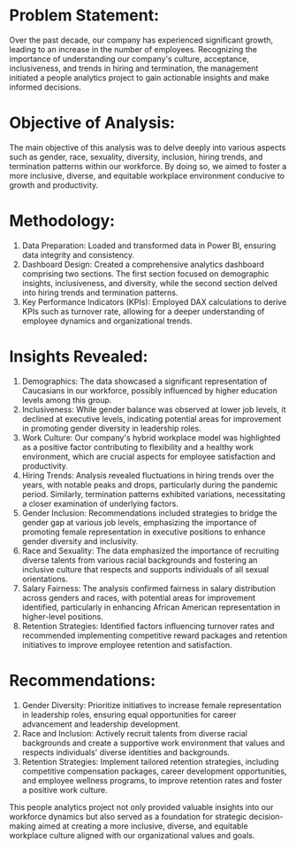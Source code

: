 # Problem Statement:
Over the past decade, our company has experienced significant growth, leading to an increase in the number of employees. Recognizing the importance of understanding our company's culture, acceptance, inclusiveness, and trends in hiring and termination, the management initiated a people analytics project to gain actionable insights and make informed decisions.

# Objective of Analysis:
The main objective of this analysis was to delve deeply into various aspects such as gender, race, sexuality, diversity, inclusion, hiring trends, and termination patterns within our workforce. By doing so, we aimed to foster a more inclusive, diverse, and equitable workplace environment conducive to growth and productivity.

# Methodology:
1. Data Preparation: Loaded and transformed data in Power BI, ensuring data integrity and consistency.
2. Dashboard Design: Created a comprehensive analytics dashboard comprising two sections. The first section focused on demographic insights, inclusiveness, and diversity, while the second section delved into hiring trends and termination patterns.
3. Key Performance Indicators (KPIs): Employed DAX calculations to derive KPIs such as turnover rate, allowing for a deeper understanding of employee dynamics and organizational trends.

# Insights Revealed:
1. Demographics: The data showcased a significant representation of Caucasians in our workforce, possibly influenced by higher education levels among this group.
2. Inclusiveness: While gender balance was observed at lower job levels, it declined at executive levels, indicating potential areas for improvement in promoting gender diversity in leadership roles.
3. Work Culture: Our company's hybrid workplace model was highlighted as a positive factor contributing to flexibility and a healthy work environment, which are crucial aspects for employee satisfaction and productivity.
4. Hiring Trends: Analysis revealed fluctuations in hiring trends over the years, with notable peaks and drops, particularly during the pandemic period. Similarly, termination patterns exhibited variations, necessitating a closer examination of underlying factors.
5. Gender Inclusion: Recommendations included strategies to bridge the gender gap at various job levels, emphasizing the importance of promoting female representation in executive positions to enhance gender diversity and inclusivity.
6. Race and Sexuality: The data emphasized the importance of recruiting diverse talents from various racial backgrounds and fostering an inclusive culture that respects and supports individuals of all sexual orientations.
7. Salary Fairness: The analysis confirmed fairness in salary distribution across genders and races, with potential areas for improvement identified, particularly in enhancing African American representation in higher-level positions.
8. Retention Strategies: Identified factors influencing turnover rates and recommended implementing competitive reward packages and retention initiatives to improve employee retention and satisfaction.

# Recommendations:
1. Gender Diversity: Prioritize initiatives to increase female representation in leadership roles, ensuring equal opportunities for career advancement and leadership development.
2. Race and Inclusion: Actively recruit talents from diverse racial backgrounds and create a supportive work environment that values and respects individuals' diverse identities and backgrounds.
3. Retention Strategies: Implement tailored retention strategies, including competitive compensation packages, career development opportunities, and employee wellness programs, to improve retention rates and foster a positive work culture.

This people analytics project not only provided valuable insights into our workforce dynamics but also served as a foundation for strategic decision-making aimed at creating a more inclusive, diverse, and equitable workplace culture aligned with our organizational values and goals.



